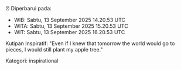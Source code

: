 ⏰ Diperbarui pada:
- WIB: Sabtu, 13 September 2025 14.20.53 UTC
- WITA: Sabtu, 13 September 2025 15.20.53 UTC
- WIT: Sabtu, 13 September 2025 16.20.53 UTC

Kutipan Inspiratif:
"Even if I knew that tomorrow the world would go to pieces, I would still plant my apple tree."


Kategori: inspirational

